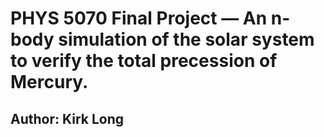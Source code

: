 # PHYS 5070 Final Project &mdash; An n-body simulation of the solar system to verify the total precession of Mercury.

## Author: Kirk Long
